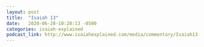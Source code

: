 ```yaml
---
layout: post
title:  "Isaiah 13"
date:   2020-06-28-10:20:13 -0500
categories: isaiah-explained
podcast_link: http://www.isaiahexplained.com/media/commentary/Isaiah13.mp3
---
```

